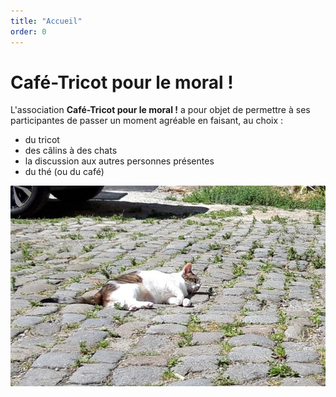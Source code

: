 ```yaml
---
title: "Accueil"
order: 0
---
```

# Café-Tricot pour le moral !

L'association **Café-Tricot pour le moral !** a pour objet de permettre à ses participantes de passer un moment agréable en faisant, au choix :
- du tricot
- des câlins à des chats
- la discussion aux autres personnes présentes
- du thé (ou du café)

![petit chat allongé sur les pavés](/images/5b3fe35c1cd3a134.jpg) 